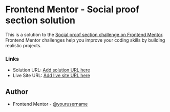 # Frontend Mentor - Social proof section solution

This is a solution to the [Social proof section challenge on Frontend Mentor](https://www.frontendmentor.io/challenges/social-proof-section-6e0qTv_bA). Frontend Mentor challenges help you improve your coding skills by building realistic projects. 


### Links

- Solution URL: [Add solution URL here](https://www.frontendmentor.io/solutions/social-proof-section-ryN-1agEc)
- Live Site URL: [Add live site URL here](https://merhanmostafa47.github.io/Social-Proof-Section/)

## Author

- Frontend Mentor - [@yourusername](https://www.frontendmentor.io/profile/merhanmostafa47)
